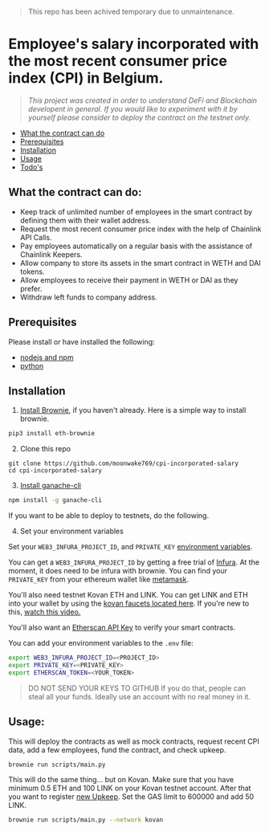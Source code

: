 > This repo has been achived temporary due to unmaintenance.

# Employee's salary incorporated with the most recent consumer price index (CPI) in Belgium.
> _This project was created in order to understand DeFi and Blockchain developent in general. If you would like to experiment with it by yourself please consider to deploy the contract on the testnet only._


- [What the contract can do](#what-the-contract-can-do "Goto what-the-contract-can-do")
- [Prerequisites](#prerequisites "Goto prerequisites")
- [Installation](#installation "Goto installation")
- [Usage](#usage "Goto usage")
- [Todo's](#todos "Goto todos")

## What the contract can do:
* Keep track of unlimited number of employees in the smart contract by defining them with their wallet address.
* Request the most recent consumer price index with the help of Chainlink API Calls.
* Pay employees automatically on a regular basis with the assistance of Chainlink Keepers.
* Allow company to store its assets in the smart contract in WETH and DAI tokens.
* Allow employees to receive their payment in WETH or DAI as they prefer.
* Withdraw left funds to company address.

## Prerequisites

Please install or have installed the following:

- [nodejs and npm](https://nodejs.org/en/download/)
- [python](https://www.python.org/downloads/)
## Installation

1. [Install Brownie](https://eth-brownie.readthedocs.io/en/stable/install.html), if you haven't already. Here is a simple way to install brownie.

```bash
pip3 install eth-brownie
```

2. Clone this repo
```
git clone https://github.com/moonwake769/cpi-incorporated-salary
cd cpi-incorporated-salary
```

3. [Install ganache-cli](https://www.npmjs.com/package/ganache-cli)

```bash
npm install -g ganache-cli
```

If you want to be able to deploy to testnets, do the following. 

4. Set your environment variables

Set your `WEB3_INFURA_PROJECT_ID`, and `PRIVATE_KEY` [environment variables](https://www.twilio.com/blog/2017/01/how-to-set-environment-variables.html). 

You can get a `WEB3_INFURA_PROJECT_ID` by getting a free trial of [Infura](https://infura.io/). At the moment, it does need to be infura with brownie. You can find your `PRIVATE_KEY` from your ethereum wallet like [metamask](https://metamask.io/). 

You'll also need testnet Kovan ETH and LINK. You can get LINK and ETH into your wallet by using the [kovan faucets located here](https://docs.chain.link/docs/link-token-contracts#kovan). If you're new to this, [watch this video.](https://www.youtube.com/watch?v=P7FX_1PePX0)

You'll also want an [Etherscan API Key](https://etherscan.io/apis) to verify your smart contracts. 

You can add your environment variables to the `.env` file:
```bash
export WEB3_INFURA_PROJECT_ID=<PROJECT_ID>
export PRIVATE_KEY=<PRIVATE_KEY>
export ETHERSCAN_TOKEN=<YOUR_TOKEN>
```
> DO NOT SEND YOUR KEYS TO GITHUB
> If you do that, people can steal all your funds. Ideally use an account with no real money in it. 

## Usage:
This will deploy the contracts as well as mock contracts, request recent CPI data, add a few employees, fund the contract, and check upkeep.
```bash
brownie run scripts/main.py
```
This will do the same thing... but on Kovan. Make sure that you have minimum 0.5 ETH and 100 LINK on your Kovan testnet account. After that you want to register [new Upkeep](https://keepers.chain.link/). Set the GAS limit to 600000 and add 50 LINK. 
```bash
brownie run scripts/main.py --network kovan
```
